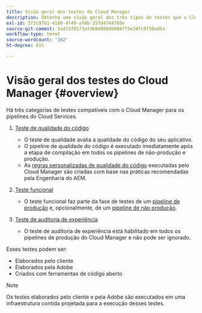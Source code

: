 ```yaml
---
title: Visão geral dos testes do Cloud Manager
description: Obtenha uma visão geral dos três tipos de testes que o Cloud Manager executa automaticamente para garantir a qualidade do seu código personalizado.
exl-id: 5f5c97b1-4180-4f49-af8b-257d4744766e
source-git-commit: 5ad33f0173afd68d8868b088ff5e20fc9f58ad5a
workflow-type: tm+mt
source-wordcount: '162'
ht-degree: 91%

---
```



# Visão geral dos testes do Cloud Manager {#overview}

Há três categorias de testes compatíveis com o Cloud Manager para os pipelines do Cloud Services.

1. [Teste de qualidade do código](/help/implementing/cloud-manager/code-quality-testing.md)

   * O teste de qualidade avalia a qualidade do código do seu aplicativo.
   * O pipeline de qualidade do código é executado imediatamente após a etapa de compilação em todos os pipelines de não-produção e produção.
   * As [regras personalizadas de qualidade do código](/help/implementing/cloud-manager/custom-code-quality-rules.md) executadas pelo Cloud Manager são criadas com base nas práticas recomendadas pela Engenharia do AEM.

1. [Teste funcional](/help/implementing/cloud-manager/functional-testing.md)

   * O teste funcional faz parte da fase de testes de um [pipeline de produção](/help/implementing/cloud-manager/configuring-pipelines/configuring-production-pipelines.md) e, opcionalmente, de um [pipeline de não produção](/help/implementing/cloud-manager/configuring-pipelines/configuring-non-production-pipelines.md).

1. [Teste de auditoria de experiência](/help/implementing/cloud-manager/experience-audit-testing.md)

   * O teste de auditoria de experiência está habilitado em todos os pipelines de produção do Cloud Manager e não pode ser ignorado.

Esses testes podem ser:

* Elaborados pelo cliente
* Elaborados pela Adobe
* Criados com ferramentas de código aberto

>[!NOTE]
>
> Os testes elaborados pelo cliente e pela Adobe são executados em uma infraestrutura contida projetada para a execução desses testes.
